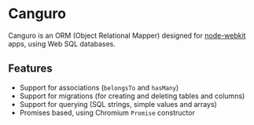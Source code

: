 # Canguro

Canguro is an ORM (Object Relational Mapper) designed for [node-webkit](https://github.com/rogerwang/node-webkit) apps, using Web SQL databases.

## Features
* Support for associations (`belongsTo` and `hasMany`)
* Support for migrations (for creating and deleting tables and columns)
* Support for querying (SQL strings, simple values and arrays)
* Promises based, using Chromium `Promise` constructor